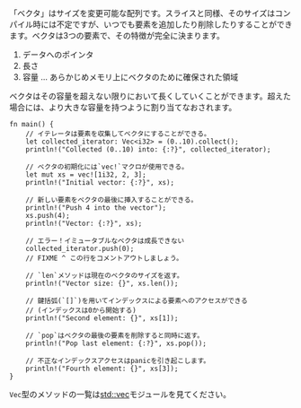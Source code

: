 <!-- Vectors are re-sizable arrays. Like slices, their size is not known at compile
time, but they can grow or shrink at any time. A vector is represented using
3 words: a pointer to the data, its length, and its capacity. The capacity
indicates how much memory is reserved for the vector. The vector can grow as
long as the length is smaller than the capacity. When this threshold needs to
be surpassed, the vector is reallocated with a larger capacity. -->
「ベクタ」はサイズを変更可能な配列です。スライスと同様、そのサイズはコンパイル時には不定ですが、いつでも要素を追加したり削除したりすることができます。ベクタは3つの要素で、その特徴が完全に決まります。

1. データへのポインタ
2. 長さ
3. 容量 ... あらかじめメモリ上にベクタのために確保された領域

ベクタはその容量を超えない限りにおいて長くしていくことができます。超えた場合には、より大きな容量を持つように割り当てなおされます。


``` rust,editable
fn main() {
    // イテレータは要素を収集してベクタにすることができる。
    let collected_iterator: Vec<i32> = (0..10).collect();
    println!("Collected (0..10) into: {:?}", collected_iterator);

    // ベクタの初期化には`vec!`マクロが使用できる。
    let mut xs = vec![1i32, 2, 3];
    println!("Initial vector: {:?}", xs);

    // 新しい要素をベクタの最後に挿入することができる。
    println!("Push 4 into the vector");
    xs.push(4);
    println!("Vector: {:?}", xs);

    // エラー！イミュータブルなベクタは成長できない
    collected_iterator.push(0);
    // FIXME ^ この行をコメントアウトしましょう。

    // `len`メソッドは現在のベクタのサイズを返す。
    println!("Vector size: {}", xs.len());

    // 鍵括弧(`[]`)を用いてインデックスによる要素へのアクセスができる
    // (インデックスは0から開始する)
    println!("Second element: {}", xs[1]);

    // `pop`はベクタの最後の要素を削除すると同時に返す。
    println!("Pop last element: {:?}", xs.pop());

    // 不正なインデックスアクセスはpanicを引き起こします。
    println!("Fourth element: {}", xs[3]);
}

```

<!-- More `Vec` methods can be found under the
[std::vec][vec] module -->
`Vec`型のメソッドの一覧は[std::vec][vec]モジュールを見てください。

[vec]: http://doc.rust-lang.org/std/vec/
